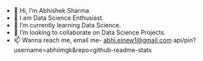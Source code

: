 - 👋 Hi, I’m Abhishek Sharma
- 👀 I am Data Science Enthusiast.
- 🌱 I’m currently learning Data Science.
- 💞️ I’m looking to collaborate on Data Science Projects.
- 📫 Wanna reach me, email me- abhi.einew1@gmail.com
api/pin?username=abhiimgk&repo=github-readme-stats
<!---
abhiimgk/abhiimgk is a ✨ special ✨ repository because its `README.md` (this file) appears on your GitHub profile.
You can click the Preview link to take a look at your changes.
--->

